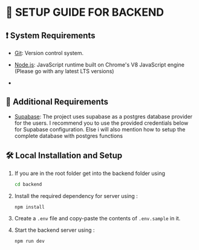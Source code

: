 # 📃 SETUP GUIDE FOR BACKEND

## ❗ System Requirements

- [Git](https://git-scm.com/downloads): Version control system.

- [Node.js](https://nodejs.org/en/): JavaScript runtime built on Chrome's V8 JavaScript engine (Please go with any latest LTS versions)
- 

## 📝 Additional Requirements

- [Supabase](https://firebase.google.com/): The project uses supabase as a postgres database provider for the users. I recommend you to use the provided credentials below for Supabase configuration. Else i will also mention how to setup the complete database with postgres functions


## 🛠 Local Installation and Setup

1. If you are in the root folder get into the backend folder using
   ```bash
   cd backend
   ```
2. Install the required dependency for server using :

   ```javascript
   npm install
   ```

4. Create a `.env` file and copy-paste the contents of `.env.sample` in it.

5. Start the backend server using :

   ```javascript
   npm run dev
   ```